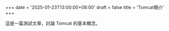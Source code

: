 +++
date = '2025-01-23T13:00:00+08:00'
draft = false
title = 'Tomcat簡介'
+++

這是一篇測試文章，討論 Tomcat 的基本概念。
